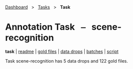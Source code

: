 [Dashboard](../../index.md)  &nbsp; > &nbsp; [Tasks](../index.md)  &nbsp; > &nbsp; **Task** 

# Annotation Task &nbsp; ⎯ &nbsp; scene-recognition

**task** | [readme](readme.md) | [gold files](golds.md) | [data drops](drops/index.md) | [batches](batches.md) | [script](script.md) 

Task scene-recognition has 5 data drops and 122 gold files.

